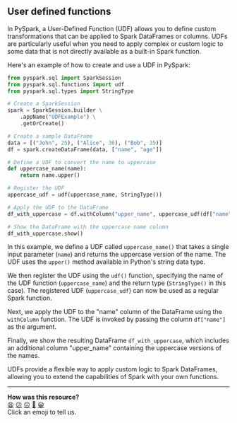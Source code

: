 ## User defined functions

In PySpark, a User-Defined Function (UDF) allows you to define custom transformations
that can be applied to Spark DataFrames or columns. UDFs are particularly useful when you need 
to apply complex or custom logic to some data that is not directly available as a built-in Spark function.

Here's an example of how to create and use a UDF in PySpark:

```python
from pyspark.sql import SparkSession
from pyspark.sql.functions import udf
from pyspark.sql.types import StringType

# Create a SparkSession
spark = SparkSession.builder \
    .appName("UDFExample") \
    .getOrCreate()

# Create a sample DataFrame
data = [("John", 25), ("Alice", 30), ("Bob", 35)]
df = spark.createDataFrame(data, ["name", "age"])

# Define a UDF to convert the name to uppercase
def uppercase_name(name):
    return name.upper()

# Register the UDF
uppercase_udf = udf(uppercase_name, StringType())

# Apply the UDF to the DataFrame
df_with_uppercase = df.withColumn("upper_name", uppercase_udf(df["name"]))

# Show the DataFrame with the uppercase name column
df_with_uppercase.show()
```

In this example, we define a UDF called `uppercase_name()` that takes a single input parameter (`name`) and returns the uppercase version of the name. The UDF uses the `upper()` method available in Python's string data type.

We then register the UDF using the `udf()` function, specifying the name of the UDF function (`uppercase_name`) and the return type (`StringType()` in this case). The registered UDF (`uppercase_udf`) can now be used as a regular Spark function.

Next, we apply the UDF to the "name" column of the DataFrame using the `withColumn` function. The UDF is invoked by passing the column `df["name"]` as the argument.

Finally, we show the resulting DataFrame `df_with_uppercase`, which includes an additional column "upper_name" 
containing the uppercase versions of the names.

UDFs provide a flexible way to apply custom logic to Spark DataFrames, allowing you to extend the capabilities 
of Spark with your own functions.

<!-- BEGIN GENERATED SECTION DO NOT EDIT -->

---

**How was this resource?**  
[😫](https://airtable.com/shrUJ3t7KLMqVRFKR?prefill_Repository=makersacademy%2Fdata_streaming&prefill_File=03_spark_streaming%2F06_udf.md&prefill_Sentiment=😫) [😕](https://airtable.com/shrUJ3t7KLMqVRFKR?prefill_Repository=makersacademy%2Fdata_streaming&prefill_File=03_spark_streaming%2F06_udf.md&prefill_Sentiment=😕) [😐](https://airtable.com/shrUJ3t7KLMqVRFKR?prefill_Repository=makersacademy%2Fdata_streaming&prefill_File=03_spark_streaming%2F06_udf.md&prefill_Sentiment=😐) [🙂](https://airtable.com/shrUJ3t7KLMqVRFKR?prefill_Repository=makersacademy%2Fdata_streaming&prefill_File=03_spark_streaming%2F06_udf.md&prefill_Sentiment=🙂) [😀](https://airtable.com/shrUJ3t7KLMqVRFKR?prefill_Repository=makersacademy%2Fdata_streaming&prefill_File=03_spark_streaming%2F06_udf.md&prefill_Sentiment=😀)  
Click an emoji to tell us.

<!-- END GENERATED SECTION DO NOT EDIT -->

